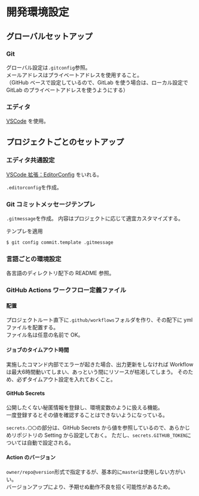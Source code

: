 # 開発環境設定

## グローバルセットアップ
### Git
グローバル設定は`.gitconfig`参照。  
メールアドレスはプライベートアドレスを使用すること。  
（GitHub ベースで設定しているので、GitLab を使う場合は、ローカル設定で GitLab のプライベートアドレスを使うようにする）

### エディタ
[VSCode](https://azure.microsoft.com/ja-jp/products/visual-studio-code/) を使用。

## プロジェクトごとのセットアップ
### エディタ共通設定
[VSCode 拡張：EditorConfig](https://marketplace.visualstudio.com/items?itemName=EditorConfig.EditorConfig) をいれる。

`.editorconfig`を作成。

### Git コミットメッセージテンプレ
`.gitmessage`を作成。
内容はプロジェクトに応じて適宜カスタマイズする。

テンプレを適用
```bash
$ git config commit.template .gitmessage
```

### 言語ごとの環境設定
各言語のディレクトリ配下の README 参照。

### GitHub Actions ワークフロー定義ファイル
#### 配置
プロジェクトルート直下に`.github/workflows`フォルダを作り、その配下に yml ファイルを配置する。  
ファイル名は任意の名前で OK。

#### ジョブのタイムアウト時間
実施したコマンド内部でエラーが起きた場合、出力更新をしなければ Workflow は最大6時間動いてしまい、あっという間にリソースが枯渇してしまう。
そのため、必ずタイムアウト設定を入れておくこと。

#### GitHub Secrets
公開したくない秘匿情報を登録し、環境変数のように扱える機能。  
一度登録するとその値を確認することはできないようになっている。

`secrets.〇〇`の部分は、GitHub Secrets から値を参照しているので、あらかじめリポジトリの Setting から設定しておく。
ただし、`secrets.GITHUB_TOKEN`については自動で設定される。

#### Action のバージョン
`owner/repo@version`形式で指定するが、基本的に`master`は使用しない方がいい。  
バージョンアップにより、予期せぬ動作不良を招く可能性があるため。
